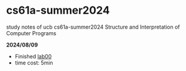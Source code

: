 # cs61a-summer2024
study notes of ucb cs61a-summer2024 Structure and Interpretation of Computer Programs



**2024/08/09**
- Finished [lab00](https://cs61a.org/lab/lab00/)  
- time cost: 5min